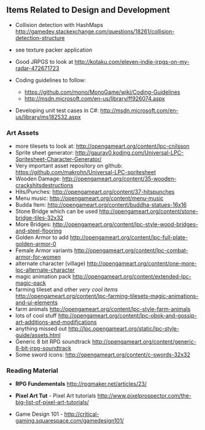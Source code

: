 Items Related to Design and Development
---------------------------------------

* Collision detection with HashMaps http://gamedev.stackexchange.com/questions/18261/collision-detection-structure

* see texture packer application

* Good JRPGS to look at http://kotaku.com/eleven-indie-jrpgs-on-my-radar-472671723

* Coding guidelines to follow: 
    * https://github.com/mono/MonoGame/wiki/Coding-Guidelines
    * http://msdn.microsoft.com/en-us/library/ff926074.aspx
                                        
* Developing unit test cases in C#: http://msdn.microsoft.com/en-us/library/ms182532.aspx

### Art Assets
* more tilesets to look at: http://opengameart.org/content/lpc-cnilsson
* Sprite sheet generator: http://gaurav0.koding.com/Universal-LPC-Spritesheet-Character-Generator/
* Very important asset repository on github: https://github.com/makrohn/Universal-LPC-spritesheet
* Wooden Damage: http://opengameart.org/content/35-wooden-crackshitsdestructions
* Hits/Punches: http://opengameart.org/content/37-hitspunches
* Menu music: http://opengameart.org/content/menu-music
* Budda Item: http://opengameart.org/content/buddha-statues-16x16
* Stone Bridge which can be used http://opengameart.org/content/stone-bridge-tiles-32x32
* More Bridges: http://opengameart.org/content/lpc-style-wood-bridges-and-steel-flooring
* Golden Armor to add http://opengameart.org/content/lpc-full-plate-golden-armor-0
* Female Armor variants http://opengameart.org/content/lpc-combat-armor-for-women
* alternate character (village) http://opengameart.org/content/one-more-lpc-alternate-character
* magic animation pack http://opengameart.org/content/extended-lpc-magic-pack
* farming tileset and other *very cool items* http://opengameart.org/content/lpc-farming-tilesets-magic-animations-and-ui-elements
* farm animals http://opengameart.org/content/lpc-style-farm-animals
* lots of cool stuff http://opengameart.org/content/lpc-obok-and-gossip-art-additions-and-modifications
* anything missed out http://lpc.opengameart.org/static/lpc-style-guide/assets.html
* Generic 8 bit RPG soundtrack http://opengameart.org/content/generic-8-bit-jrpg-soundtrack
* Some sword icons: http://opengameart.org/content/c-swords-32x32

### Reading Material
* **RPG Fundementals** http://rpgmaker.net/articles/23/

* **Pixel Art Tut** - Pixel Art tutorials http://www.pixelprospector.com/the-big-list-of-pixel-art-tutorials/

* Game Design 101 - http://critical-gaming.squarespace.com/gamedesign101/
